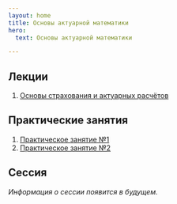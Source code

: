 ```yaml
---
layout: home
title: Основы актуарной математики
hero:
  text: Основы актуарной математики

---
```


## Лекции

1. [Основы страхования и актуарных расчётов](./2025/lectures/01/)

## Практические занятия

1. [Практическое занятие №1](./2025/practice/01/)
1. [Практическое занятие №2](./2025/practice/02/)

## Сессия

*Информация о сессии появится в будущем.*